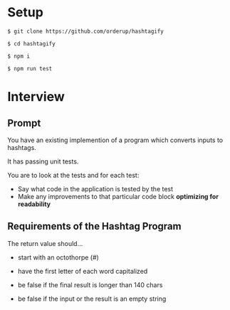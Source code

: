 # Setup

`$ git clone https://github.com/orderup/hashtagify`

`$ cd hashtagify`

`$ npm i`

`$ npm run test`

# Interview

## Prompt

You have an existing implemention of a program which converts inputs to hashtags. 

It has passing unit tests.

 You are to look at the tests and for each test: 

* Say what code in the application is tested by the test
* Make any improvements to that particular code block __optimizing for readability__

## Requirements of the Hashtag Program

The return value should... 

* start with an octothorpe (#)

* have the first letter of each word capitalized

* be false if the final result is longer than 140 chars

* be false if the input or the result is an empty string
